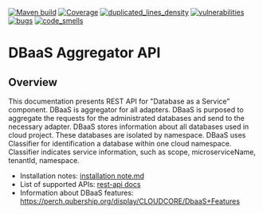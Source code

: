 [![Maven build](https://github.com/Netcracker/qubership-dbaas/actions/workflows/maven-build.yaml/badge.svg)](https://github.com/Netcracker/qubership-dbaas/actions/workflows/maven-build.yaml)
[![Coverage](https://sonarcloud.io/api/project_badges/measure?metric=coverage&project=Netcracker_qubership-dbaas)](https://sonarcloud.io/summary/overall?id=Netcracker_qubership-dbaas)
[![duplicated_lines_density](https://sonarcloud.io/api/project_badges/measure?metric=duplicated_lines_density&project=Netcracker_qubership-dbaas)](https://sonarcloud.io/summary/overall?id=Netcracker_qubership-dbaas)
[![vulnerabilities](https://sonarcloud.io/api/project_badges/measure?metric=vulnerabilities&project=Netcracker_qubership-dbaas)](https://sonarcloud.io/summary/overall?id=Netcracker_qubership-dbaas)
[![bugs](https://sonarcloud.io/api/project_badges/measure?metric=bugs&project=Netcracker_qubership-dbaas)](https://sonarcloud.io/summary/overall?id=Netcracker_qubership-dbaas)
[![code_smells](https://sonarcloud.io/api/project_badges/measure?metric=code_smells&project=Netcracker_qubership-dbaas)](https://sonarcloud.io/summary/overall?id=Netcracker_qubership-dbaas)

# DBaaS Aggregator API

## Overview
This documentation presents REST API for "Database as a Service" component. DBaaS is aggregator for all adapters. 
DBaaS is purposed to aggregate the requests for the administrated databases and send to the necessary adapter. 
DBaaS stores information about all databases used in cloud project. These databases are isolated by namespace. 
DBaaS uses Classifier for identification a database within one cloud namespace. Classifier indicates service information, 
such as scope, microserviceName, tenantId, namespace.

* Installation notes: [installation note.md](./docs/installation/installation.md)
* List of supported APIs: [rest-api docs](./docs/rest-api.md)
* Information about DBaaS features: https://perch.qubership.org/display/CLOUDCORE/DbaaS+Features 
